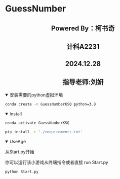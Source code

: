# GuessNumber

## <div align="center">Powered By：柯书奇</div>
## <div align="center">计科A2231</div>
## <div align="center">2024.12.28</div>
## <div align="center">指导老师:刘妍</div>

<details open>
<summary>安装需要的python虚拟环境</summary>

```bash
conda create -n GuessNumberKSQ python=3.8
```

</details>

<details open>
<summary>Install</summary>

```bash
conda activate GuessNumberKSQ

pip install -r './requirements.txt'
```

</details>

<details open>

从Start.py开始
<summary>UseAge</summary>
你可以运行该小游戏从终端指令或者直接     run Start.py

```bash
python Start.py
```
</details>
